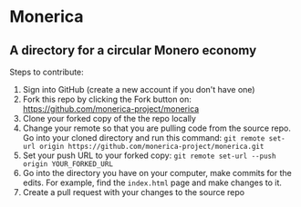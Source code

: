 # Monerica

A directory for a circular Monero economy
--------------

Steps to contribute:

1) Sign into GitHub (create a new account if you don't have one)
2) Fork this repo by clicking the Fork button on: https://github.com/monerica-project/monerica
3) Clone your forked copy of the the repo locally
4) Change your remote so that you are pulling code from the source repo. Go into your cloned directory and run this command: `git remote set-url origin https://github.com/monerica-project/monerica.git`
5) Set your push URL to your forked copy: `git remote set-url --push origin YOUR_FORKED_URL`
6) Go into the directory you have on your computer, make commits for the edits. For example, find the `index.html` page and make changes to it.
7) Create a pull request with your changes to the source repo